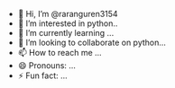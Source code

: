 - 👋 Hi, I’m @raranguren3154
- 👀 I’m interested in python..
- 🌱 I’m currently learning ...
- 💞️ I’m looking to collaborate on python...
- 📫 How to reach me ...
- 😄 Pronouns: ...
- ⚡ Fun fact: ...

<!---
raranguren3154/raranguren3154 is a ✨ special ✨ repository because its `README.md` (this file) appears on your GitHub profile.
You can click the Preview link to take a look at your changes.
--->
